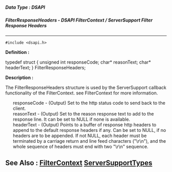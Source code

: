##### Data Type : DSAPI
##### FilterResponseHeaders - DSAPI FilterContext / ServerSupport Filter Response Headers
---
```
#include <dsapi.h>
```

**Definition :**

typedef struct {
   unsigned int   responseCode;
   char*          reasonText;
   char*          headerText;
} FilterResponseHeaders;

**Description :**

The FilterResponseHeaders structure is used by the ServerSupport callback functionality of the FilterContext.  see FilterContext for more information.<br>

<ul>responseCode	- (Output)  Set to the http status code to send back to the client.<br>
reasonText		- (Output)  Set to the reason response text to add to the response line. It can be set to NULL if none is available.<br>
headerText		- (Output)  Points to a buffer of response http headers to append to the default response headers if any. Can be set to NULL, if no headers are to be appended. If not NULL, each header must be terminated by a carriage return and line feed characters (&quot;\r\n&quot;), and the whole sequence of headers must end with two &quot;\r\n&quot; sequence.</ul>



**See Also :**
[FilterContext](/domino-c-api-docs/reference/Data/FilterContext)
[ServerSupportTypes](/domino-c-api-docs/reference/Data/ServerSupportTypes)
---

